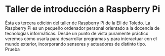 # Taller de introducción a Raspberry Pi

Ésta es tercera edición del taller de Raspberry Pi de la EII de
Toledo. La Raspberry Pi es un pequeño ordenador personal orientado a
la docencia de tecnologías informáticas. Desde un punto de vista
puramente práctico veremos cómo usarla para desarrollar programas y
para interactuar con el mundo exterior, incorporando sensores y
actuadores de distinto tipo. Prueba
